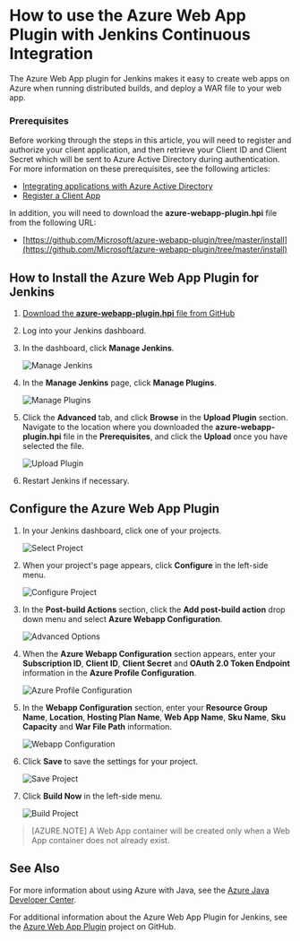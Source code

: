 <properties
    pageTitle="How to use the Azure Web App Plugin with Jenkins Continuous Integration | Azure"
    description="Describes how to use the Azure Web App Plugin with Jenkins Continuous Integration."
    services="app-service\web"
    documentationcenter=""
    author="rmcmurray"
    manager="erikre"
    editor="" />
<tags
    ms.assetid="be6c4e62-da76-44f6-bb00-464902734805"
    ms.service="app-service-web"
    ms.workload="web"
    ms.tgt_pltfrm="na"
    ms.devlang="java"
    ms.topic="article"
    ms.date="10/19/2016"
    wacn.date=""
    ms.author="robmcm" />

# How to use the Azure Web App Plugin with Jenkins Continuous Integration
The Azure Web App plugin for Jenkins makes it easy to create web apps on Azure when running distributed builds, and deploy a WAR file to your web app.

### Prerequisites
Before working through the steps in this article, you will need to register and authorize your client application, and then retrieve your Client ID and Client Secret which will be sent to Azure Active Directory during authentication. For more information on these prerequisites, see the following articles:

* [Integrating applications with Azure Active Directory][integrate-apps-with-AAD]
* [Register a Client App][register-client-app]

In addition, you will need to download the **azure-webapp-plugin.hpi** file from the following URL:

* [https://github.com/Microsoft/azure-webapp-plugin/tree/master/install](https://github.com/Microsoft/azure-webapp-plugin/tree/master/install)

## How to Install the Azure Web App Plugin for Jenkins
1. [Download the **azure-webapp-plugin.hpi** file from GitHub][azure-webapp-plugin-install]
2. Log into your Jenkins dashboard.
3. In the dashboard, click **Manage Jenkins**.
   
    ![Manage Jenkins][jenkins-dashboard]
4. In the **Manage Jenkins** page, click **Manage Plugins**.
   
    ![Manage Plugins][manage-jenkins]
5. Click the **Advanced** tab, and click **Browse** in the **Upload Plugin** section. Navigate to the location where you downloaded the **azure-webapp-plugin.hpi** file in the **Prerequisites**, and click the **Upload** once you have selected the file.
   
    ![Upload Plugin][upload-plugin]
6. Restart Jenkins if necessary.

## Configure the Azure Web App Plugin
1. In your Jenkins dashboard, click one of your projects.
   
    ![Select Project][select-project]
2. When your project's page appears, click **Configure** in the left-side menu.
   
    ![Configure Project][configure-project]
3. In the **Post-build Actions** section, click the **Add post-build action** drop down menu and select **Azure Webapp Configuration**. 
   
    ![Advanced Options][advanced-options]
4. When the **Azure Webapp Configuration** section appears, enter your **Subscription ID**, **Client ID**, **Client Secret** and **OAuth 2.0 Token Endpoint** information in the **Azure Profile Configuration**.
   
    ![Azure Profile Configuration][azure-profile-configuration]
5. In the **Webapp Configuration** section, enter your **Resource Group Name**, **Location**, **Hosting Plan Name**, **Web App Name**, **Sku Name**, **Sku Capacity** and **War File Path** information.
   
    ![Webapp Configuration][webapp-configuration]
6. Click **Save** to save the settings for your project.
   
    ![Save Project][save-project]
7. Click **Build Now** in the left-side menu.
   
    ![Build Project][build-project]

> [AZURE.NOTE]
> A Web App container will be created only when a Web App container does not already exist.
> 
> 

## <a name="see-also"></a> See Also
For more information about using Azure with Java, see the [Azure Java Developer Center].

For additional information about the Azure Web App Plugin for Jenkins, see the [Azure Web App Plugin] project on GitHub.

<!-- URL List -->

[Azure Java Developer Center]: /develop/java/
[integrate-apps-with-AAD]: http://msdn.microsoft.com/zh-cn/library/azure/dn132599.aspx
[register-client-app]: http://msdn.microsoft.com/dn877542.aspx
[Azure Web App Plugin]: https://github.com/Microsoft/azure-webapp-plugin
[azure-webapp-plugin-install]: https://github.com/Microsoft/azure-webapp-plugin/tree/master/install

<!-- IMG List -->

[jenkins-dashboard]: ./media/app-service-web-azure-web-app-plugin-for-jenkins/jenkins-dashboard.png
[manage-jenkins]:    ./media/app-service-web-azure-web-app-plugin-for-jenkins/manage-jenkins.png
[upload-plugin]:     ./media/app-service-web-azure-web-app-plugin-for-jenkins/upload-plugin.png
[select-project]:    ./media/app-service-web-azure-web-app-plugin-for-jenkins/select-project.png
[configure-project]: ./media/app-service-web-azure-web-app-plugin-for-jenkins/configure-project.png
[advanced-options]:  ./media/app-service-web-azure-web-app-plugin-for-jenkins/advanced-options.png
[azure-profile-configuration]: ./media/app-service-web-azure-web-app-plugin-for-jenkins/azure-profile-configuration.png
[build-project]: ./media/app-service-web-azure-web-app-plugin-for-jenkins/build-project.png
[save-project]: ./media/app-service-web-azure-web-app-plugin-for-jenkins/save-project.png
[webapp-configuration]: ./media/app-service-web-azure-web-app-plugin-for-jenkins/webapp-configuration.png
